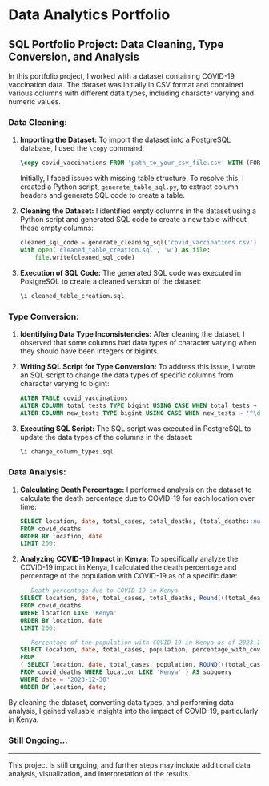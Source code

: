 # Data Analytics Portfolio

## SQL Portfolio Project: Data Cleaning, Type Conversion, and Analysis

In this portfolio project, I worked with a dataset containing COVID-19 vaccination data. The dataset was initially in CSV format and contained various columns with different data types, including character varying and numeric values.

### Data Cleaning:

1. **Importing the Dataset:**
   To import the dataset into a PostgreSQL database, I used the `\copy` command:
   ```sql
   \copy covid_vaccinations FROM 'path_to_your_csv_file.csv' WITH (FORMAT CSV, HEADER true, DELIMITER ',');
   ```
   Initially, I faced issues with missing table structure. To resolve this, I created a Python script, `generate_table_sql.py`, to extract column headers and generate SQL code to create a table.

2. **Cleaning the Dataset:**
   I identified empty columns in the dataset using a Python script and generated SQL code to create a new table without these empty columns:
   ```python
   cleaned_sql_code = generate_cleaning_sql('covid_vaccinations.csv')
   with open('cleaned_table_creation.sql', 'w') as file:
       file.write(cleaned_sql_code)
   ```

3. **Execution of SQL Code:**
   The generated SQL code was executed in PostgreSQL to create a cleaned version of the dataset:
   ```sql
   \i cleaned_table_creation.sql
   ```

### Type Conversion:

1. **Identifying Data Type Inconsistencies:**
   After cleaning the dataset, I observed that some columns had data types of character varying when they should have been integers or bigints.

2. **Writing SQL Script for Type Conversion:**
   To address this issue, I wrote an SQL script to change the data types of specific columns from character varying to bigint:
   ```sql
   ALTER TABLE covid_vaccinations
   ALTER COLUMN total_tests TYPE bigint USING CASE WHEN total_tests ~ '^\d+$' THEN total_tests::bigint ELSE NULL END,
   ALTER COLUMN new_tests TYPE bigint USING CASE WHEN new_tests ~ '^\d+$' THEN new_tests::bigint ELSE NULL END;
   ```

3. **Executing SQL Script:**
   The SQL script was executed in PostgreSQL to update the data types of the columns in the dataset:
   ```sql
   \i change_column_types.sql
   ```

### Data Analysis:

1. **Calculating Death Percentage:**
   I performed analysis on the dataset to calculate the death percentage due to COVID-19 for each location over time:
   ```sql
   SELECT location, date, total_cases, total_deaths, (total_deaths::numeric/ total_cases::numeric) * 100 as death_percentage 
   FROM covid_deaths 
   ORDER BY location, date 
   LIMIT 200;
   ```

2. **Analyzing COVID-19 Impact in Kenya:**
   To specifically analyze the COVID-19 impact in Kenya, I calculated the death percentage and percentage of the population with COVID-19 as of a specific date:
   ```sql
   -- Death percentage due to COVID-19 in Kenya
   SELECT location, date, total_cases, total_deaths, Round(((total_deaths::numeric/ total_cases::numeric) * 100), 2) as death_percentage 
   FROM covid_deaths 
   WHERE location LIKE 'Kenya' 
   ORDER BY location, date 
   LIMIT 200;

   -- Percentage of the population with COVID-19 in Kenya as of 2023-12-30
   SELECT location, date, total_cases, population, percentage_with_covid 
   FROM 
   ( SELECT location, date, total_cases, population, ROUND(((total_cases::numeric/ population::numeric) * 100), 2) as percentage_with_covid 
   FROM covid_deaths WHERE location LIKE 'Kenya' ) AS subquery 
   WHERE date = '2023-12-30' 
   ORDER BY location, date;
   ```

By cleaning the dataset, converting data types, and performing data analysis, I gained valuable insights into the impact of COVID-19, particularly in Kenya.

### Still Ongoing...

---

This project is still ongoing, and further steps may include additional data analysis, visualization, and interpretation of the results.